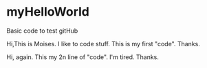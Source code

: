 # myHelloWorld
Basic code to test gitHub

Hi,This is Moises.  I like to code stuff.  This is my first "code".  Thanks.

Hi, again.  This my 2n line of "code".  I'm tired.  Thanks.
